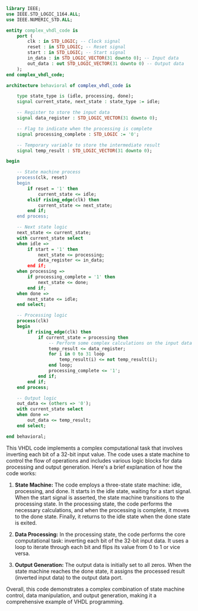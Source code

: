 ```vhdl
library IEEE;
use IEEE.STD_LOGIC_1164.ALL;
use IEEE.NUMERIC_STD.ALL;

entity complex_vhdl_code is
    port (
        clk : in STD_LOGIC; -- Clock signal
        reset : in STD_LOGIC; -- Reset signal
        start : in STD_LOGIC; -- Start signal
        in_data : in STD_LOGIC_VECTOR(31 downto 0); -- Input data
        out_data : out STD_LOGIC_VECTOR(31 downto 0) -- Output data
    );
end complex_vhdl_code;

architecture behavioral of complex_vhdl_code is

    type state_type is (idle, processing, done);
    signal current_state, next_state : state_type := idle;

    -- Register to store the input data
    signal data_register : STD_LOGIC_VECTOR(31 downto 0);

    -- Flag to indicate when the processing is complete
    signal processing_complete : STD_LOGIC := '0';

    -- Temporary variable to store the intermediate result
    signal temp_result : STD_LOGIC_VECTOR(31 downto 0);

begin

    -- State machine process
    process(clk, reset)
    begin
        if reset = '1' then
            current_state <= idle;
        elsif rising_edge(clk) then
            current_state <= next_state;
        end if;
    end process;

    -- Next state logic
    next_state <= current_state;
    with current_state select
    when idle =>
        if start = '1' then
            next_state <= processing;
            data_register <= in_data;
        end if;
    when processing =>
        if processing_complete = '1' then
            next_state <= done;
        end if;
    when done =>
        next_state <= idle;
    end select;

    -- Processing logic
    process(clk)
    begin
        if rising_edge(clk) then
            if current_state = processing then
                -- Perform some complex calculations on the input data
                temp_result <= data_register;
                for i in 0 to 31 loop
                    temp_result(i) <= not temp_result(i);
                end loop;
                processing_complete <= '1';
            end if;
        end if;
    end process;

    -- Output logic
    out_data <= (others => '0');
    with current_state select
    when done =>
        out_data <= temp_result;
    end select;

end behavioral;
```

This VHDL code implements a complex computational task that involves inverting each bit of a 32-bit input value. The code uses a state machine to control the flow of operations and includes various logic blocks for data processing and output generation. Here's a brief explanation of how the code works:

1. **State Machine:** The code employs a three-state state machine: idle, processing, and done. It starts in the idle state, waiting for a start signal. When the start signal is asserted, the state machine transitions to the processing state. In the processing state, the code performs the necessary calculations, and when the processing is complete, it moves to the done state. Finally, it returns to the idle state when the done state is exited.

2. **Data Processing:** In the processing state, the code performs the core computational task: inverting each bit of the 32-bit input data. It uses a loop to iterate through each bit and flips its value from 0 to 1 or vice versa.

3. **Output Generation:** The output data is initially set to all zeros. When the state machine reaches the done state, it assigns the processed result (inverted input data) to the output data port.

Overall, this code demonstrates a complex combination of state machine control, data manipulation, and output generation, making it a comprehensive example of VHDL programming.